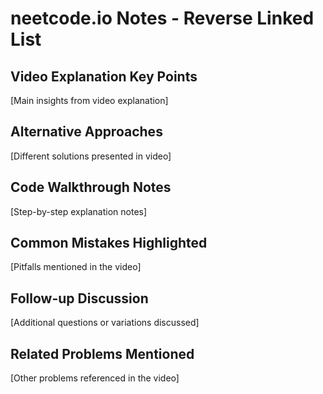 # neetcode.io Notes - Reverse Linked List

## Video Explanation Key Points
[Main insights from video explanation]

## Alternative Approaches
[Different solutions presented in video]

## Code Walkthrough Notes
[Step-by-step explanation notes]

## Common Mistakes Highlighted
[Pitfalls mentioned in the video]

## Follow-up Discussion
[Additional questions or variations discussed]

## Related Problems Mentioned
[Other problems referenced in the video]
